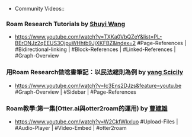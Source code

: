 - Community Videos::
### Roam Research Tutorials by [Shuyi Wang](<./Shuyi Wang.md>)
- <https://www.youtube.com/watch?v=TXKa0VbQZeY&list=PL-BErONJz2qEEUS3OjpuWHhtb9JjXKFBZ&index=2>
#Page-References | #Bidirectional-linking | #Block-References | #Linked-References | #Graph-Overview
### 用Roam Research做唸書筆記：以民法總則為例 by [yang Scicily](<./yang Scicily.md>)
- <https://www.youtube.com/watch?v=Ic3Ens2DJzs&feature=youtu.be>
#Graph-Overview | #Sidebar | #Page-References
### Roam教學:第一集(Otter.ai與otter2roam的運用) by [曹建雄](<./曹建雄.md>)
- <https://www.youtube.com/watch?v=W2CkfWkxluo>
#Upload-Files | #Audio-Player | #Video-Embed | #otter2roam